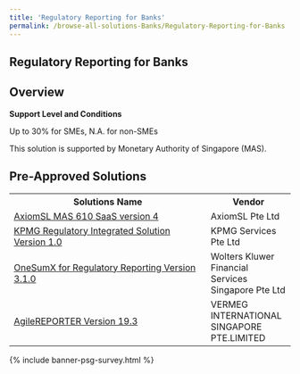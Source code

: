 ```yaml
---
title: 'Regulatory Reporting for Banks'
permalink: /browse-all-solutions-Banks/Regulatory-Reporting-for-Banks
---
```


## Regulatory Reporting for Banks
## Overview

**Support Level and Conditions**

Up to 30% for SMEs, N.A. for non-SMEs

This solution is supported by Monetary Authority of Singapore (MAS).

## Pre-Approved Solutions

<table>
<tr>
<th style='width: auto;'><b>Solutions Name</b></th>
<th style='width: 30%;'><b>Vendor</b></th>
</tr>
<tr>
<td><a href='/productivity-solutions-grant/solutionrepo/solution1476' target='_blank'>AxiomSL MAS 610 SaaS version 4</a><br></td>
<td>AxiomSL Pte Ltd</td>
</tr>
<tr>
<td><a href='/productivity-solutions-grant/solutionrepo/solution1479' target='_blank'>KPMG Regulatory Integrated Solution Version 1.0</a><br></td>
<td>KPMG Services Pte Ltd</td>
</tr>
<tr>
<td><a href='/productivity-solutions-grant/solutionrepo/solution1484' target='_blank'>OneSumX for Regulatory Reporting Version 3.1.0</a><br></td>
<td>Wolters Kluwer Financial Services Singapore Pte Ltd</td>
</tr>
<tr>
<td><a href='/productivity-solutions-grant/solutionrepo/solution1833' target='_blank'>AgileREPORTER Version 19.3</a><br></td>
<td>VERMEG INTERNATIONAL SINGAPORE PTE.LIMITED</td>
</tr>
</table>

{% include banner-psg-survey.html %}
